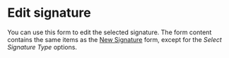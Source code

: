 # Edit signature
 
You can use this form to edit the selected signature. The form content contains the same items as the [New Signature](add-signature) form, except for the *Select Signature Type* options.
